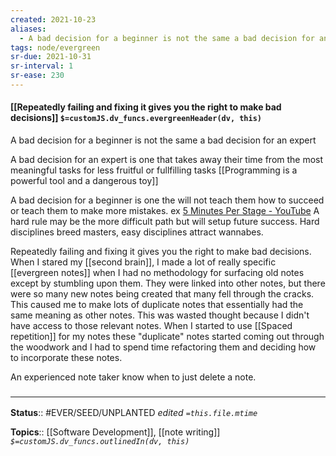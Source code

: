 ```yaml
---
created: 2021-10-23
aliases:
  - A bad decision for a beginner is not the same a bad decision for an expert
tags: node/evergreen
sr-due: 2021-10-31
sr-interval: 1
sr-ease: 230
---
```


#### [[Repeatedly failing and fixing it gives you the right to make bad decisions]] `$=customJS.dv_funcs.evergreenHeader(dv, this)`

A bad decision for a beginner is not the same a bad decision for an expert

A bad decision for an expert is one that takes away their time from the most meaningful tasks for less fruitful or fullfilling tasks [[Programming is a powerful tool and a dangerous toy]]

A bad decision for a beginner is one the will not teach them how to succeed or teach them to make more mistakes. ex [5 Minutes Per Stage - YouTube](https://www.youtube.com/watch?v=wfasQwNJ1G0) A hard rule may be the more difficult path but will setup future success. Hard disciplines breed masters, easy disciplines attract wannabes.

Repeatedly failing and fixing it gives you the right to make bad decisions. When I stared my [[second brain]], I made a lot of really specific [[evergreen notes]] when I had no methodology for surfacing old notes except by stumbling upon them. They were linked into other notes, but there were so many new notes being created that many fell through the cracks. This caused me to make lots of duplicate notes that essentially had the same meaning as other notes. This was wasted thought because I didn't have access to those relevant notes. When I started to use [[Spaced repetition]] for my notes these "duplicate" notes started coming out through the woodwork and I had to spend time refactoring them and deciding how to incorporate these notes. 

An experienced note taker know when to just delete a note.
### <hr class="footnote"/>

**Status**:: #EVER/SEED/UNPLANTED
*edited `=this.file.mtime`*

**Topics**:: [[Software Development]], [[note writing]]
*`$=customJS.dv_funcs.outlinedIn(dv, this)`*

